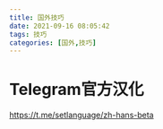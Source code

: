 ```yaml
---
title: 国外技巧
date: 2021-09-16 08:05:42
tags: 技巧
categories: [国外,技巧]
---
```

# Telegram官方汉化

https://t.me/setlanguage/zh-hans-beta
